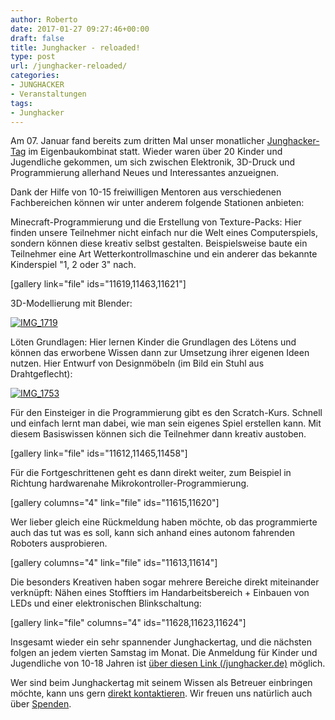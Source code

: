 ```yaml
---
author: Roberto
date: 2017-01-27 09:27:46+00:00
draft: false
title: Junghacker - reloaded!
type: post
url: /junghacker-reloaded/
categories:
- JUNGHACKER
- Veranstaltungen
tags:
- Junghacker
---
```


Am 07. Januar fand bereits zum dritten Mal unser monatlicher [Junghacker-Tag](/junghacker.de) im Eigenbaukombinat statt. Wieder waren über 20 Kinder und Jugendliche gekommen, um sich zwischen Elektronik, 3D-Druck und Programmierung allerhand Neues und Interessantes anzueignen.<!-- more -->

Dank der Hilfe von 10-15 freiwilligen Mentoren aus verschiedenen Fachbereichen können wir unter anderem folgende Stationen anbieten:

Minecraft-Programmierung und die Erstellung von Texture-Packs:
Hier finden unsere Teilnehmer nicht einfach nur die Welt eines Computerspiels, sondern können diese kreativ selbst gestalten.
Beispielsweise baute ein Teilnehmer eine Art Wetterkontrollmaschine und ein anderer das bekannte Kinderspiel "1, 2 oder 3" nach.

[gallery link="file" ids="11619,11463,11621"]

3D-Modellierung mit Blender:

[![IMG_1719](/wp-content/uploads/2017/01/IMG_1719-1024x683.jpg)
](/wp-content/uploads/2017/01/IMG_1719.jpg)

Löten Grundlagen:
Hier lernen Kinder die Grundlagen des Lötens und können das erworbene Wissen dann zur Umsetzung ihrer eigenen Ideen nutzen.
Hier Entwurf von Designmöbeln (im Bild ein Stuhl aus Drahtgeflecht):

[![IMG_1753](/wp-content/uploads/2017/01/IMG_1753-1024x683.jpg)
](/wp-content/uploads/2017/01/IMG_1753.jpg)

Für den Einsteiger in die Programmierung gibt es den Scratch-Kurs.
Schnell und einfach lernt man dabei, wie man sein eigenes Spiel erstellen kann. Mit diesem Basiswissen können sich die Teilnehmer dann kreativ austoben.

[gallery link="file" ids="11612,11465,11458"]

Für die Fortgeschrittenen geht es dann direkt weiter, zum Beispiel in Richtung hardwarenahe Mikrokontroller-Programmierung.

[gallery columns="4" link="file" ids="11615,11620"]

Wer lieber gleich eine Rückmeldung haben möchte, ob das programmierte auch das tut was es soll, kann sich anhand eines autonom fahrenden Roboters ausprobieren.

[gallery columns="4" link="file" ids="11613,11614"]

Die besonders Kreativen haben sogar mehrere Bereiche direkt miteinander verknüpft: Nähen eines Stofftiers im Handarbeitsbereich + Einbauen von LEDs und einer elektronischen Blinkschaltung:

[gallery link="file" columns="4" ids="11628,11623,11624"]

Insgesamt wieder ein sehr spannender Junghackertag, und die nächsten folgen an jedem vierten Samstag im Monat. Die Anmeldung für Kinder und Jugendliche von 10-18 Jahren ist [über diesen Link (/junghacker.de)](/junghacker.de) möglich.

Wer sind beim Junghackertag mit seinem Wissen als Betreuer einbringen möchte, kann uns gern [direkt kontaktieren](/kontakt/). Wir freuen uns natürlich auch über [Spenden](/unterstuetzen/).
